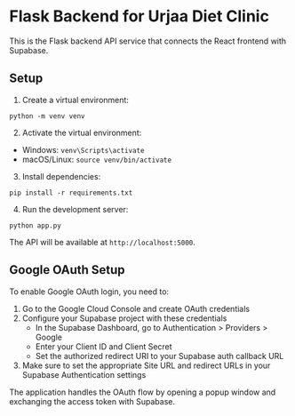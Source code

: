 
# Flask Backend for Urjaa Diet Clinic

This is the Flask backend API service that connects the React frontend with Supabase.

## Setup

1. Create a virtual environment:
```
python -m venv venv
```

2. Activate the virtual environment:
- Windows: `venv\Scripts\activate`
- macOS/Linux: `source venv/bin/activate`

3. Install dependencies:
```
pip install -r requirements.txt
```

4. Run the development server:
```
python app.py
```

The API will be available at `http://localhost:5000`.

## Google OAuth Setup

To enable Google OAuth login, you need to:

1. Go to the Google Cloud Console and create OAuth credentials
2. Configure your Supabase project with these credentials
   - In the Supabase Dashboard, go to Authentication > Providers > Google
   - Enter your Client ID and Client Secret
   - Set the authorized redirect URI to your Supabase auth callback URL
3. Make sure to set the appropriate Site URL and redirect URLs in your Supabase Authentication settings

The application handles the OAuth flow by opening a popup window and exchanging the access token with Supabase.

